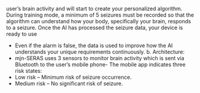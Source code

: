 user’s brain activity and will start to create your personalized
algorithm. During training mode, a minimum of 5 seizures must
be recorded so that the algorithm can understand how your
body, specifically your brain, responds to a seizure. Once the
AI has processed the seizure data, your device is ready to use
- Even if the alarm is false, the data is used to improve how the
AI understands your unique requirements continuously.
b. Architecture:
- mjn-SERAS uses 3 sensors to monitor brain activity which is
sent via Bluetooth to the user’s mobile phone- The mobile app indicates three risk states:
- Low risk – Minimum risk of seizure occurrence.
- Medium risk – No significant risk of seizure.